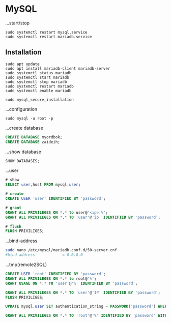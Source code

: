 # MySQL

...start/stop

```shell
sudo systemctl restart mysql.service
sudo systemctl restart mariadb.service
```

## Installation

```shell
sudo apt update
sudo apt install mariadb-client mariadb-server
sudo systemctl status mariadb
sudo systemctl start mariadb
sudo systemctl stop mariadb
sudo systemctl restart mariadb
sudo systemctl enable mariadb

sudo mysql_secure_installation
```

...configuration

```shell
sudo mysql -u root -p
```

...create database

```sql
CREATE DATABASE myordbok;
CREATE DATABASE zaideih;
```

...show database

```sql
SHOW DATABASES;
```

...user

```sql
# show
SELECT user,host FROM mysql.user;

# create
CREATE USER 'user' IDENTIFIED BY 'password';

# grant
GRANT ALL PRIVILEGES ON *.* to user@'<ip>.%';
GRANT ALL PRIVILEGES ON *.* TO 'user'@'ip' IDENTIFIED BY 'password';

# flush
FLUSH PRIVILIGES;
```

...bind-address

```bash
sudo nano /etc/mysql/mariadb.conf.d/50-server.cnf
#bind-address            = 0.0.0.0
```

...tmp(remote2SQL)

```sql
CREATE USER 'root' IDENTIFIED BY 'password';
GRANT ALL PRIVILEGES ON *.* to root@'%';
GRANT USAGE ON *.* TO 'user'@'%' IDENTIFIED BY 'password';

GRANT ALL PRIVILEGES ON *.* TO 'user'@'IP' IDENTIFIED BY 'password';
FLUSH PRIVILIGES;

UPDATE mysql.user SET authentication_string = PASSWORD('password') WHERE User = 'root' AND Host = '%';

GRANT ALL PRIVILEGES ON *.* TO 'root'@'%' IDENTIFIED BY 'password' WITH GRANT OPTION;

